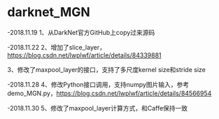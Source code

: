 # darknet_MGN #

-2018.11.19
1、从DarkNet官方GitHub上copy过来源码

-2018.11.22
2、增加了slice_layer，https://blog.csdn.net/lwplwf/article/details/84339881

3、修改了maxpool_layer的接口，支持了多尺度kernel size和stride size

-2018.11.28
4、修改Python接口调用，支持numpy图片输入，参考demo_MGN.py，https://blog.csdn.net/lwplwf/article/details/84566954

-2018.11.30
5、修改了maxpool_layer计算方式，和Caffe保持一致
